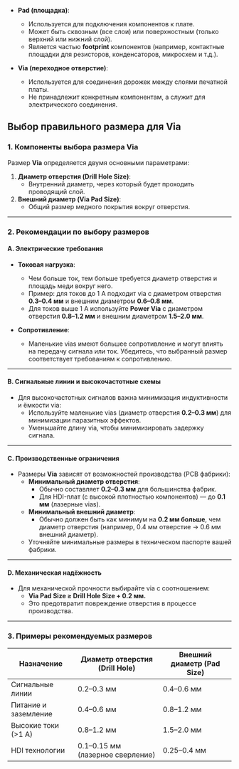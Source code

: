 
- **Pad (площадка)**:
    
    - Используется для подключения компонентов к плате.
    - Может быть сквозным (все слои) или поверхностным (только верхний или нижний слой).
    - Является частью **footprint** компонентов (например, контактные площадки для резисторов, конденсаторов, микросхем и т.д.).
- **Via (переходное отверстие)**:
    
    - Используется для соединения дорожек между слоями печатной платы.
    - Не принадлежит конкретным компонентам, а служит для электрического соединения.

## Выбор правильного размера для **Via**

### **1. Компоненты выбора размера Via**

Размер **Via** определяется двумя основными параметрами:

1. **Диаметр отверстия (Drill Hole Size)**:
    - Внутренний диаметр, через который будет проходить проводящий слой.
2. **Внешний диаметр (Via Pad Size)**:
    - Общий размер медного покрытия вокруг отверстия.

---

### **2. Рекомендации по выбору размеров**

#### **A. Электрические требования**

- **Токовая нагрузка**:
    
    - Чем больше ток, тем больше требуется диаметр отверстия и площадь меди вокруг него.
    - Пример: для токов до 1 А подходит via с диаметром отверстия **0.3–0.4 мм** и внешним диаметром **0.6–0.8 мм**.
    - Для токов выше 1 А используйте **Power Via** с диаметром отверстия **0.8–1.2 мм** и внешним диаметром **1.5–2.0 мм**.
- **Сопротивление**:
    
    - Маленькие vias имеют большее сопротивление и могут влиять на передачу сигнала или ток. Убедитесь, что выбранный размер соответствует требованиям к сопротивлению.

---

#### **B. Сигнальные линии и высокочастотные схемы**

- Для высокочастотных сигналов важна минимизация индуктивности и ёмкости via:
    - Используйте маленькие vias (диаметр отверстия **0.2–0.3 мм**) для минимизации паразитных эффектов.
    - Уменьшайте длину via, чтобы минимизировать задержку сигнала.

---

#### **C. Производственные ограничения**

- Размеры **Via** зависят от возможностей производства (PCB фабрики):
    - **Минимальный диаметр отверстия**:
        - Обычно составляет **0.2–0.3 мм** для большинства фабрик.
        - Для HDI-плат (с высокой плотностью компонентов) — до **0.1 мм** (лазерные vias).
    - **Минимальный внешний диаметр**:
        - Обычно должен быть как минимум на **0.2 мм больше**, чем диаметр отверстия (например, 0.4 мм отверстие → 0.6 мм внешний диаметр).
    - Уточняйте минимальные размеры в техническом паспорте вашей фабрики.

---

#### **D. Механическая надёжность**

- Для механической прочности выбирайте via с соотношением:
    - **Via Pad Size ≥ Drill Hole Size + 0.2 мм.**
    - Это предотвратит повреждение отверстия в процессе производства.

---

### **3. Примеры рекомендуемых размеров**

|**Назначение**|**Диаметр отверстия (Drill Hole)**|**Внешний диаметр (Pad Size)**|
|---|---|---|
|Сигнальные линии|0.2–0.3 мм|0.4–0.6 мм|
|Питание и заземление|0.4–0.6 мм|0.8–1.2 мм|
|Высокие токи (>1 А)|0.8–1.2 мм|1.5–2.0 мм|
|HDI технологии|0.1–0.15 мм (лазерное сверление)|0.25–0.4 мм|
